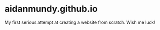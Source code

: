 aidanmundy.github.io
====================
My first serious attempt at creating a website from scratch. Wish me luck!

